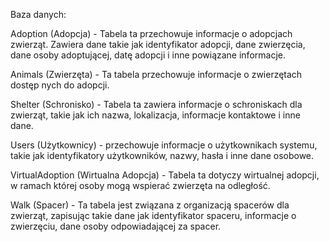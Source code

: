 Baza danych:

Adoption (Adopcja) - Tabela ta przechowuje informacje o adopcjach zwierząt. Zawiera dane takie jak identyfikator adopcji, dane zwierzęcia, dane osoby adoptującej, datę adopcji i inne powiązane informacje.

Animals (Zwierzęta) - Ta tabela przechowuje informacje o zwierzętach dostęp nych do adopcji.

Shelter (Schronisko) - Tabela ta zawiera informacje o schroniskach dla zwierząt, takie jak ich nazwa, lokalizacja, informacje kontaktowe i inne dane.

Users (Użytkownicy) -  przechowuje informacje o użytkownikach systemu, takie jak identyfikatory użytkowników, nazwy, hasła i inne dane osobowe.

VirtualAdoption (Wirtualna Adopcja) - Tabela ta dotyczy wirtualnej adopcji, w ramach której osoby mogą wspierać zwierzęta na odległość.

Walk (Spacer) - Ta tabela jest związana z organizacją spacerów dla zwierząt, zapisując takie dane jak identyfikator spaceru, informacje o zwierzęciu, dane osoby odpowiadającej za spacer.
